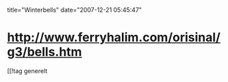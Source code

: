 title="Winterbells"
date="2007-12-21 05:45:47"
<h1><a href="http://www.ferryhalim.com/orisinal/g3/bells.htm">http://www.ferryhalim.com/orisinal/g3/bells.htm</a></h1>

[[!tag  generelt

